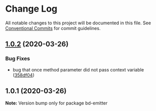# Change Log

All notable changes to this project will be documented in this file.
See [Conventional Commits](https://conventionalcommits.org) for commit guidelines.

## [1.0.2](https://github.com/bdwenxi/bd-emitter/compare/v1.0.1...v1.0.2) (2020-03-26)


### Bug Fixes

* bug that once method parameter did not pass context variable ([358df04](https://github.com/bdwenxi/bd-emitter/commit/358df043527307037b70e5455ea80bb5c252c79e))





## 1.0.1 (2020-03-26)

**Note:** Version bump only for package bd-emitter
